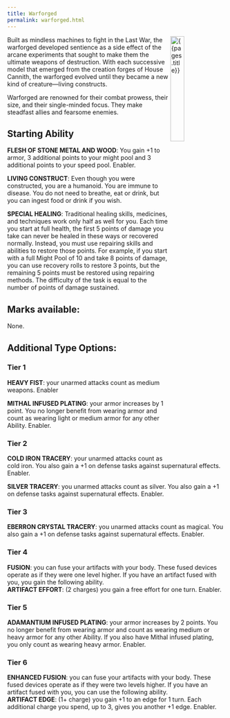 ```yaml
---
title: Warforged
permalink: warforged.html
---
```


<img src='images/races/{{page.title}}.png' alt='{{pages.title}}' style="float:right; width:25%;">

Built as mindless machines to fight in the Last War, the warforged developed sentience as a side effect of the arcane experiments that sought to make them the ultimate weapons of destruction. With each successive model that emerged from the creation forges of House Cannith, the warforged evolved until they became a new kind of creature—living constructs.

Warforged are renowned for their combat prowess, their size, and their single-minded focus. They make steadfast allies and fearsome enemies.

## Starting Ability
**FLESH OF STONE METAL AND WOOD**: You gain +1 to armor, 3 additional points to your might pool and 3 additional points to your speed pool. Enabler.

**LIVING CONSTRUCT**: Even though you were constructed, you are a humanoid. You are immune to disease. You do not need to breathe, eat or drink, but you can ingest food or drink if you wish.

**SPECIAL HEALING**: Traditional healing skills, medicines, and techniques work only half as well for you. Each time you start at full health, the first 5 points of damage you take can never be healed in these ways or recovered normally. Instead, you must use repairing skills and abilities to restore those points. For example, if you start with a full Might Pool of 10 and take 8 points of damage, you can use recovery rolls to restore 3 points, but the remaining 5 points must be restored using repairing methods. The difficulty of the task is equal to the number of points of damage sustained.

## Marks available:
None.

## Additional Type Options:
### Tier 1
**HEAVY FIST**: your unarmed attacks count as medium weapons. Enabler

**MITHAL INFUSED PLATING**: your armor increases by 1 point. You no longer benefit from wearing armor and count as wearing light or medium armor for any other Ability. Enabler.

### Tier 2
**COLD IRON TRACERY**: your unarmed attacks count as cold iron. You also gain a +1 on defense tasks against supernatural effects. Enabler.

**SILVER TRACERY**: you unarmed attacks count as silver. You also gain a +1 on defense tasks against supernatural effects. Enabler.

### Tier 3
**EBERRON CRYSTAL TRACERY**: you unarmed attacks count as magical. You also gain a +1 on defense tasks against supernatural effects. Enabler.

### Tier 4
**FUSION**: you can fuse your artifacts with your body. These fused devices operate as if they were one level higher. If you have an artifact fused with you, you gain the following ability.  
**ARTIFACT EFFORT**: (2 charges) you gain a free effort for one turn. Enabler. 

### Tier 5
**ADAMANTIUM INFUSED PLATING**: your armor increases by 2 points. You no longer benefit from wearing armor and count as wearing medium or heavy armor for any other Ability. If you also have Mithal infused plating, you only count as wearing heavy armor. Enabler.

### Tier 6
**ENHANCED FUSION**: you can fuse your artifacts with your body. These fused devices operate as if they were two levels higher. If you have an artifact fused with you, you can use the following ability.  
**ARTIFACT EDGE**: (1+ charge) you gain +1 to an edge for 1 turn. Each additional charge you spend, up to 3, gives you another +1 edge. Enabler.